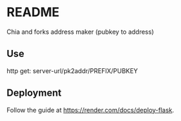 # README

Chia and forks address maker (pubkey to address)

## Use

http get: server-url/pk2addr/PREFIX/PUBKEY

## Deployment

Follow the guide at https://render.com/docs/deploy-flask.

